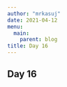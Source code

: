 ```yaml
---
author: "mrkasuj"
date: 2021-04-12
menu:
  main:
    parent: blog
title: Day 16
---
```



## Day 16


